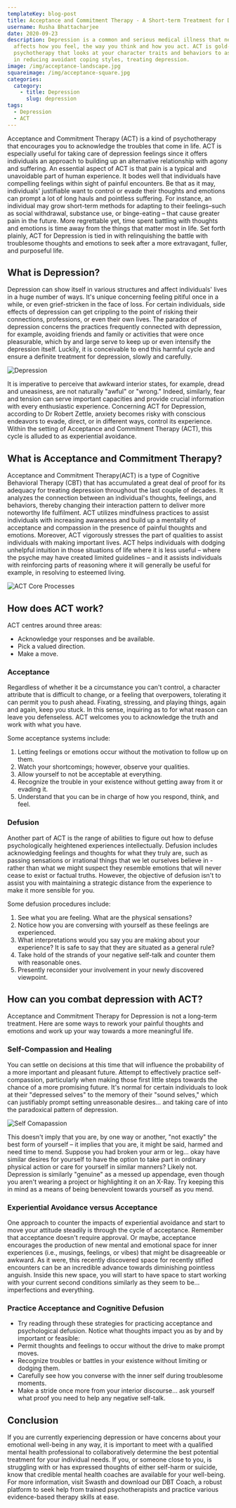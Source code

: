 ```yaml
---
templateKey: blog-post
title: Acceptance and Commitment Therapy - A Short-term Treatment for Depression.
username: Rusha Bhattacharjee
date: 2020-09-23
description: Depression is a common and serious medical illness that negatively
  affects how you feel, the way you think and how you act. ACT is gold-standard
  psychotherapy that looks at your character traits and behaviors to assist you
  in reducing avoidant coping styles, treating depression.
image: /img/acceptance-landscape.jpg
squareimage: /img/acceptance-square.jpg
categories:
  category:
    - title: Depression
      slug: depression
tags:
  - Depression
  - ACT
---
```

<!--StartFragment-->

Acceptance and Commitment Therapy (ACT) is a kind of psychotherapy that encourages you to acknowledge the troubles that come in life. ACT is especially useful for taking care of depression feelings since it offers individuals an approach to building up an alternative relationship with agony and suffering. An essential aspect of ACT is that pain is a typical and unavoidable part of human experience. It bodes well that individuals have compelling feelings within sight of painful encounters. Be that as it may, individuals' justifiable want to control or evade their thoughts and emotions can prompt a lot of long hauls and pointless suffering. For instance, an individual may grow short-term methods for adapting to their feelings–such as social withdrawal, substance use, or binge-eating – that cause greater pain in the future. More regrettable yet, time spent battling with thoughts and emotions is time away from the things that matter most in life. Set forth plainly, ACT for Depression is tied in with relinquishing the battle with troublesome thoughts and emotions to seek after a more extravagant, fuller, and purposeful life.

## What is Depression?

Depression can show itself in various structures and affect individuals' lives in a huge number of ways. It's unique concerning feeling pitiful once in a while, or even grief-stricken in the face of loss. For certain individuals, side effects of depression can get crippling to the point of risking their connections, professions, or even their own lives. The paradox of depression concerns the practices frequently connected with depression, for example, avoiding friends and family or activities that were once pleasurable, which by and large serve to keep up or even intensify the depression itself. Luckily, it is conceivable to end this harmful cycle and ensure a definite treatment for depression, slowly and carefully.

![Depression](/img/depression-1.jpg "Depression")

It is imperative to perceive that awkward interior states, for example, dread and uneasiness, are not naturally "awful" or "wrong." Indeed, similarly, fear and tension can serve important capacities and provide crucial information with every enthusiastic experience. Concerning ACT for Depression, according to Dr Robert Zettle, anxiety becomes risky with conscious endeavors to evade, direct, or in different ways, control its experience. Within the setting of Acceptance and Commitment Therapy (ACT), this cycle is alluded to as experiential avoidance.

## What is Acceptance and Commitment Therapy?

Acceptance and Commitment Therapy(ACT) is a type of Cognitive Behavioral Therapy (CBT) that has accumulated a great deal of proof for its adequacy for treating depression throughout the last couple of decades. It analyzes the connection between an individual's thoughts, feelings, and behaviors, thereby changing their interaction pattern to deliver more noteworthy life fulfilment. ACT utilizes mindfulness practices to assist individuals with increasing awareness and build up a mentality of acceptance and compassion in the presence of painful thoughts and emotions. Moreover, ACT vigorously stresses the part of qualities to assist individuals with making important lives. ACT helps individuals with dodging unhelpful intuition in those situations of life where it is less useful – where the psyche may have created limited guidelines – and it assists individuals with reinforcing parts of reasoning where it will generally be useful for example, in resolving to esteemed living.

![ACT Core Processes](/img/act-core-processes.jpeg "ACT Core Processes")

## How does ACT work?

ACT centres around three areas:

* Acknowledge your responses and be available.
* Pick a valued direction.
* Make a move.

### Acceptance

Regardless of whether it be a circumstance you can't control, a character attribute that is difficult to change, or a feeling that overpowers, tolerating it can permit you to push ahead. Fixating, stressing, and playing things, again and again, keep you stuck. In this sense, inquiring as to for what reason can leave you defenseless. ACT welcomes you to acknowledge the truth and work with what you have.

Some acceptance systems include:

1. Letting feelings or emotions occur without the motivation to follow up on them.
2. Watch your shortcomings; however, observe your qualities.
3. Allow yourself to not be acceptable at everything.
4. Recognize the trouble in your existence without getting away from it or evading it.
5. Understand that you can be in charge of how you respond, think, and feel.

### Defusion

Another part of ACT is the range of abilities to figure out how to defuse psychologically heightened experiences intellectually. Defusion includes acknowledging feelings and thoughts for what they truly are, such as passing sensations or irrational things that we let ourselves believe in - rather than what we might suspect they resemble emotions that will never cease to exist or factual truths. However, the objective of defusion isn't to assist you with maintaining a strategic distance from the experience to make it more sensible for you.

Some defusion procedures include:

1. See what you are feeling. What are the physical sensations?
2. Notice how you are conversing with yourself as these feelings are experienced.
3. What interpretations would you say you are making about your experience? It is safe to say that they are situated as a general rule?
4. Take hold of the strands of your negative self-talk and counter them with reasonable ones.
5. Presently reconsider your involvement in your newly discovered viewpoint.

## How can you combat depression with ACT?

Acceptance and Commitment Therapy for Depression is not a long-term treatment. Here are some ways to rework your painful thoughts and emotions and work up your way towards a more meaningful life.

### Self-Compassion and Healing

You can settle on decisions at this time that will influence the probability of a more important and pleasant future. Attempt to effectively practice self-compassion, particularly when making those first little steps towards the chance of a more promising future. It's normal for certain individuals to look at their "depressed selves" to the memory of their "sound selves," which can justifiably prompt setting unreasonable desires… and taking care of into the paradoxical pattern of depression.

![Self Comapassion](/img/self-love.jpeg "Self Comapassion")

This doesn't imply that you are, by one way or another, "not exactly" the best form of yourself – it implies that you are, it might be said, harmed and need time to mend. Suppose you had broken your arm or leg… okay have similar desires for yourself to have the option to take part in ordinary physical action or care for yourself in similar manners? Likely not. Depression is similarly "genuine" as a messed up appendage, even though you aren't wearing a project or highlighting it on an X-Ray. Try keeping this in mind as a means of being benevolent towards yourself as you mend.

### Experiential Avoidance versus Acceptance

One approach to counter the impacts of experiential avoidance and start to move your attitude steadily is through the cycle of acceptance. Remember that acceptance doesn't require approval. Or maybe, acceptance encourages the production of new mental and emotional space for inner experiences (i.e., musings, feelings, or vibes) that might be disagreeable or awkward. As it were, this recently discovered space for recently stifled encounters can be an incredible advance towards diminishing pointless anguish. Inside this new space, you will start to have space to start working with your current second conditions similarly as they seem to be… imperfections and everything.

### Practice Acceptance and Cognitive Defusion

* Try reading through these strategies for practicing acceptance and psychological defusion. Notice what thoughts impact you as by and by important or feasible:
* Permit thoughts and feelings to occur without the drive to make prompt moves.
* Recognize troubles or battles in your existence without limiting or dodging them.
* Carefully see how you converse with the inner self during troublesome moments.
* Make a stride once more from your interior discourse… ask yourself what proof you need to help any negative self-talk.

## Conclusion

If you are currently experiencing depression or have concerns about your emotional well-being in any way, it is important to meet with a qualified mental health professional to collaboratively determine the best potential treatment for your individual needs. If you, or someone close to you, is struggling with or has expressed thoughts of either self-harm or suicide, know that credible mental health coaches are available for your well-being. For more information, visit Swasth and download our DBT Coach, a robust platform to seek help from trained psychotherapists and practice various evidence-based therapy skills at ease.



<!--EndFragment-->